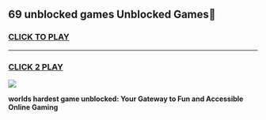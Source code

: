 
## 69 unblocked games Unblocked Games👋
<h3>
<a href="https://premium.freeplayer.one?title=69_unblocked_games&ref=16F">CLICK TO PLAY</a></h3>
<hr>

<h3>
<a href="https://premium.freeplayer.one?title=69_unblocked_games&ref=16F">CLICK 2 PLAY</a>
  
</h3>

<a href="https://premium.freeplayer.one?title=69_unblocked_games&ref=16F/"><img src="https://clearcache.store/games.png"></a>


**worlds hardest game unblocked: Your Gateway to Fun and Accessible Online Gaming**
